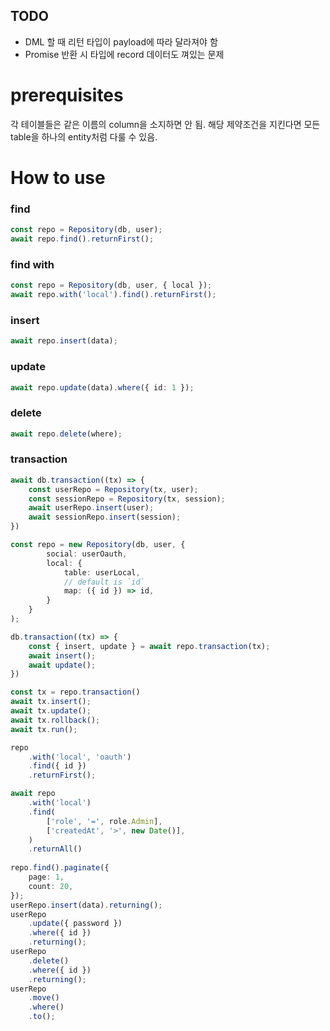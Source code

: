 ## TODO
- DML 할 때 리턴 타입이 payload에 따라 달라져야 함
- Promise 반환 시 타입에 record 데이터도 껴있는 문제


# prerequisites
각 테이블들은 같은 이름의 column을 소지하면 안 됨.
해당 제약조건을 지킨다면 모든 table을 하나의 entity처럼 다룰 수 있음.

# How to use
### find
```ts
const repo = Repository(db, user);
await repo.find().returnFirst();
```
### find with
```ts
const repo = Repository(db, user, { local });
await repo.with('local').find().returnFirst();
```
### insert
```ts
await repo.insert(data);
```
### update
```ts
await repo.update(data).where({ id: 1 });
```
### delete
```ts
await repo.delete(where);
```
### transaction
```ts
await db.transaction((tx) => {
    const userRepo = Repository(tx, user);
    const sessionRepo = Repository(tx, session);
    await userRepo.insert(user);
    await sessionRepo.insert(session);
})
```

```ts
const repo = new Repository(db, user, {
        social: userOauth,
        local: {
            table: userLocal,
            // default is `id`
            map: ({ id }) => id,
        }
    }
);

db.transaction((tx) => {
    const { insert, update } = await repo.transaction(tx);
    await insert();
    await update();
})

const tx = repo.transaction()
await tx.insert();
await tx.update();
await tx.rollback();
await tx.run();

repo
    .with('local', 'oauth')
    .find({ id })
    .returnFirst();

await repo
    .with('local')
    .find(
        ['role', '=', role.Admin],
        ['createdAt', '>', new Date()],
    )
    .returnAll()
    
repo.find().paginate({
    page: 1,
    count: 20,
});
userRepo.insert(data).returning();
userRepo
    .update({ password })
    .where({ id })
    .returning();
userRepo
    .delete()
    .where({ id })
    .returning();
userRepo
    .move()
    .where()
    .to();
```